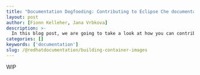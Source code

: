 ```yaml
---
title: "Documentation Dogfooding: Contributing to Eclipse Che documentation"
layout: post
author: [Fionn Kelleher, Jana Vrbkova]
description: >-
  In this blog post, we are going to take a look at how you can contribute to Eclipse Che documentation, right from Che itself.
categories: []
keywords: ['documentation']
slug: /@redhatdocumentation/building-container-images
---
```


WIP
